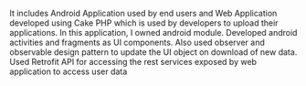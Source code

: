 It includes Android Application used by end users and Web Application developed using Cake PHP which is used by developers to upload their applications. In this application, I owned android module. Developed android activities and fragments as UI components. Also used observer and observable design pattern to update the UI object on download of new data. Used Retrofit API for accessing the rest services exposed by web application to access user data

